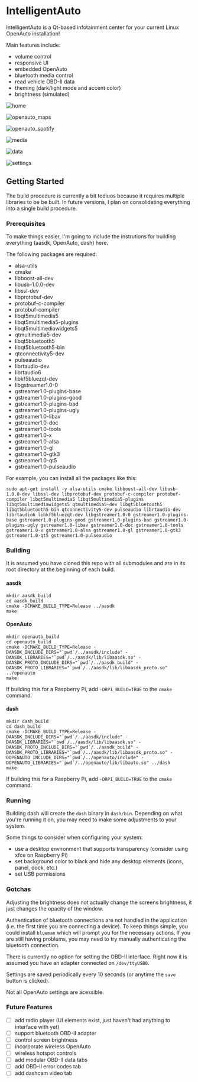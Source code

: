 # IntelligentAuto

IntelligentAuto is a Qt-based infotainment center for your current Linux OpenAuto installation!

Main features include:

* volume control
* responsive UI
* embedded OpenAuto
* bluetooth media control
* read vehicle OBD-II data
* theming (dark/light mode and accent color)
* brightness (simulated)

![home](https://github.com/rsjudka/intelligent-auto/blob/master/docs/imgs/home.png)

![openauto_maps](https://github.com/rsjudka/intelligent-auto/blob/master/docs/imgs/openauto_maps.png)

![openauto_spotify](https://github.com/rsjudka/intelligent-auto/blob/master/docs/imgs/openauto_spotify.png)

![media](https://github.com/rsjudka/intelligent-auto/blob/master/docs/imgs/media.png)

![data](https://github.com/rsjudka/intelligent-auto/blob/master/docs/imgs/data.png)

![settings](https://github.com/rsjudka/intelligent-auto/blob/master/docs/imgs/settings.png)

## Getting Started

The build procedure is currently a bit tediuos because it requires multiple libraries to be be built. In future versions, I plan on consolidating everything into a single build procedure.

### Prerequisites

To make things easier, I'm going to include the instrutions for building everything (aasdk, OpenAuto, dash) here.

The following packages are required:

* alsa-utils
* cmake
* libboost-all-dev
* libusb-1.0.0-dev
* libssl-dev
* libprotobuf-dev
* protobuf-c-compiler
* protobuf-compiler
* libqt5multimedia5
* libqt5multimedia5-plugins
* libqt5multimediawidgets5
* qtmultimedia5-dev
* libqt5bluetooth5
* libqt5bluetooth5-bin
* qtconnectivity5-dev
* pulseaudio
* librtaudio-dev
* librtaudio6
* libkf5bluezqt-dev
* libgstreamer1.0-0
* gstreamer1.0-plugins-base
* gstreamer1.0-plugins-good
* gstreamer1.0-plugins-bad
* gstreamer1.0-plugins-ugly
* gstreamer1.0-libav
* gstreamer1.0-doc
* gstreamer1.0-tools
* gstreamer1.0-x
* gstreamer1.0-alsa
* gstreamer1.0-gl
* gstreamer1.0-gtk3
* gstreamer1.0-qt5
* gstreamer1.0-pulseaudio

For example, you can install all the packages like this:

```
sudo apt-get install -y alsa-utils cmake libboost-all-dev libusb-1.0.0-dev libssl-dev libprotobuf-dev protobuf-c-compiler protobuf-compiler libqt5multimedia5 libqt5multimedia5-plugins libqt5multimediawidgets5 qtmultimedia5-dev libqt5bluetooth5 libqt5bluetooth5-bin qtconnectivity5-dev pulseaudio librtaudio-dev librtaudio6 libkf5bluezqt-dev libgstreamer1.0-0 gstreamer1.0-plugins-base gstreamer1.0-plugins-good gstreamer1.0-plugins-bad gstreamer1.0-plugins-ugly gstreamer1.0-libav gstreamer1.0-doc gstreamer1.0-tools gstreamer1.0-x gstreamer1.0-alsa gstreamer1.0-gl gstreamer1.0-gtk3 gstreamer1.0-qt5 gstreamer1.0-pulseaudio
```

### Building

It is assumed you have cloned this repo with all submodules and are in its root directory at the beginning of each build.

#### aasdk

```
mkdir aasdk_build
cd aasdk_build
cmake -DCMAKE_BUILD_TYPE=Release ../aasdk
make
```

#### OpenAuto

```
mkdir openauto_build
cd openauto_build
cmake -DCMAKE_BUILD_TYPE=Release -DAASDK_INCLUDE_DIRS="`pwd`/../aasdk/include" -DAASDK_LIBRARIES="`pwd`/../aasdk/lib/libaasdk.so" -DAASDK_PROTO_INCLUDE_DIRS="`pwd`/../aasdk_build" -DAASDK_PROTO_LIBRARIES="`pwd`/../aasdk/lib/libaasdk_proto.so" ../openauto
make
```

If building this for a Raspberry Pi, add `-DRPI_BUILD=TRUE` to the `cmake` command.

#### dash

```
mkdir dash_build
cd dash_build
cmake -DCMAKE_BUILD_TYPE=Release -DAASDK_INCLUDE_DIRS="`pwd`/../aasdk/include" -DAASDK_LIBRARIES="`pwd`/../aasdk/lib/libaasdk.so" -DAASDK_PROTO_INCLUDE_DIRS="`pwd`/../aasdk_build" -DAASDK_PROTO_LIBRARIES="`pwd`/../aasdk/lib/libaasdk_proto.so" -DOPENAUTO_INCLUDE_DIRS="`pwd`/../openauto/include" -DOPENAUTO_LIBRARIES="`pwd`/../openauto/lib/libauto.so" ../dash
make
```

If building this for a Raspberry Pi, add `-DRPI_BUILD=TRUE` to the `cmake` command.

### Running

Building dash will create the `dash` binary in `dash/bin`. Depending on what you're running it on, you may need to make some adjustments to your system.

Some things to consider when configuring your system:

* use a desktop environment that supports transparency (consider using xfce on Raspberry Pi)
* set background color to black and hide any desktop elements (icons, panel, dock, etc.)
* set USB permissions

### Gotchas

Adjusting the brightness does not actually change the screens brightness, it just changes the opacity of the window.

Authentication of bluetooth connections are not handled in the application (i.e. the first time you are connecting a device). To keep things simple, you could install `blueman` which will prompt you for the necessary actions. If you are still having problems, you may need to try manually authenticating the bluetooth connection.

There is currently no option for setting the OBD-II interface. Right now it is assumed you have an adapter connected on `/dev/ttyUSB0`.

Settings are saved periodically every 10 seconds (or anytime the `save` button is clicked).

Not all OpenAuto settings are acessible.

### Future Features

- [ ] add radio player (UI elements exist, just haven't had anything to interface with yet)
- [ ] support bluetooth OBD-II adapter
- [ ] control screen brightness
- [ ] incorporate wireless OpenAuto
- [ ] wireless hotspot controls
- [ ] add modular OBD-II data tabs
- [ ] add OBD-II error codes tab
- [ ] add dashcam video tab
